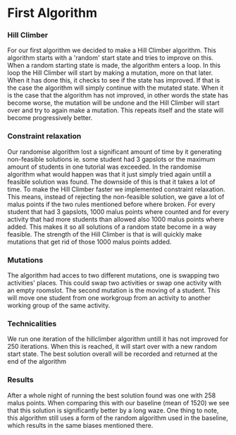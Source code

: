 # First Algorithm

### Hill Climber

For our first algorithm we decided to make a Hill Climber algorithm. This algorithm starts with a 'random' start state and tries to improve on this. When a random starting state is made, the algorithm enters a loop. In this loop the Hill Climber will start by making a mutation, more on that later. When it has done this, it checks to see if the state has improved. If that is the case the algorithm will simply continue with the mutated state. When it is the case that the algorithm has not improved, in other words the state has become worse, the mutation will be undone and the Hill Climber will start over and try to again make a mutation. This repeats itself and the state will become progressively better. 

### Constraint relaxation

Our randomise algorithm lost a significant amount of time by it generating non-feasible solutions ie. some student had 3 gapslots or the maximum amount of students in one tutorial was exceeded. In the randomise algorithm what would happen was that it just simply tried again untill a feasible solution was found. The downside of this is that it takes a lot of time. To make the Hill Climber faster we implemented constraint relaxation. This means, instead of rejecting the non-feasible solution, we gave a lot of malus points if the two rules mentioned before where broken. For every student that had 3 gapslots, 1000 malus points where counted and for every activity that had more students than allowed also 1000 malus points where added. This makes it so all solutions of a random state become in a way feasible. The strength of the Hill Climber is that is will quickly make mutations that get rid of those 1000 malus points added.

### Mutations

The algorithm had acces to two different mutations, one is swapping two activities' places. This could swap two activities or swap one activity with an empty roomslot. The second mutation is the moving of a student. This will move one student from one workgroup from an activity to another working group of the same activity.

### Technicalities

We run one iteration of the hillclimber algorithm untill it has not improved for 250 iterations. When this is reached, it will start over with a new random start state. The best solution overall will be recorded and returned at the end of the algorithm

### Results

After a whole night of running the best solution found was one with 258 malus points. When comparing this with our baseline (mean of 1520) we see that this solution is significantly better by a long waze. One thing to note, this algorithm still uses a form of the random algorithm used in the baseline, which results in the same biases mentioned there.